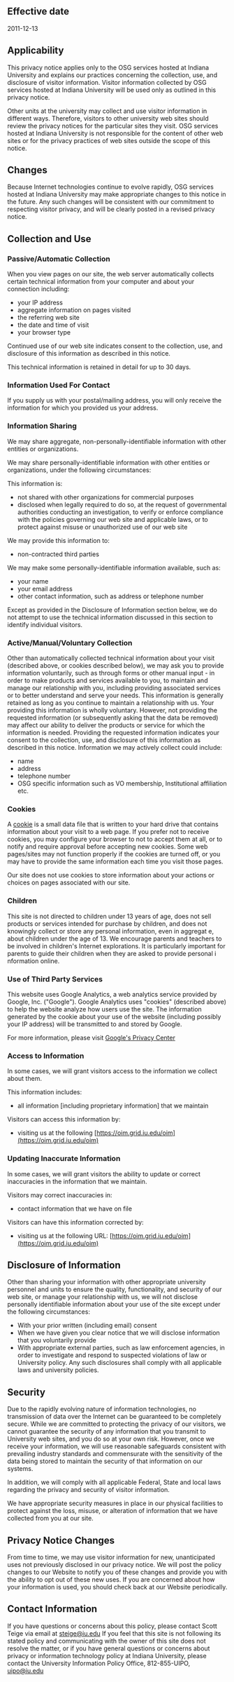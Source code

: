 
## Effective date
2011-12-13

## Applicability
This privacy notice applies only to the OSG services hosted at Indiana University and explains our practices concerning the collection, use, and disclosure of visitor information. Visitor information collected by OSG services hosted at Indiana University will be used only as outlined in this privacy notice.

Other units at the university may collect and use visitor information in different ways. Therefore, visitors to other university web sites should review the privacy notices for the particular sites they visit. OSG services hosted at Indiana University is not responsible for the content of other web sites or for the privacy practices of web sites outside the scope of this notice.

## Changes
Because Internet technologies continue to evolve rapidly, OSG services hosted at Indiana University may make appropriate changes to this notice in the future. Any such changes will be consistent with our commitment to respecting visitor privacy, and will be clearly posted in a revised privacy notice.

## Collection and Use

### Passive/Automatic Collection

When you view pages on our site, the web server automatically collects certain technical information from your computer and about your connection including:
   * your IP address
   * aggregate information on pages visited
   * the referring web site
   * the date and time of visit
   * your browser type

Continued use of our web site indicates consent to the collection, use, and disclosure of this information as described in this notice.

This technical information is retained in detail for up to 30 days.
### Information Used For Contact

If you supply us with your postal/mailing address, you will only receive the information for which you provided us your address.

### Information Sharing

We may share aggregate, non-personally-identifiable information with other entities or organizations.

We may share personally-identifiable information with other entities or organizations, under the following circumstances:

This information is:
   * not shared with other organizations for commercial purposes
   * disclosed when legally required to do so, at the request of governmental authorities conducting an investigation, to verify or enforce compliance with the policies governing our web site and applicable laws, or to protect against misuse or unauthorized use of our web site

We may provide this information to:
   * non-contracted third parties

We may make some personally-identifiable information available, such as:

   * your name
   * your email address
   * other contact information, such as address or telephone number

Except as provided in the Disclosure of Information section below, we do not attempt to use the technical information discussed in this section to identify individual visitors.

### Active/Manual/Voluntary Collection

Other than automatically collected technical information about your visit (described above, or cookies described below), we may ask you to provide information voluntarily, such as through forms or other manual input - in order to make products and services available to you, to maintain and manage our relationship with you, including providing associated services or to better understand and serve your needs. This information is generally retained as long as you continue to maintain a relationship with us. Your providing this information is wholly voluntary. However, not providing the requested information (or subsequently asking that the data be
removed) may affect our ability to deliver the products or service for which the information is needed. Providing the requested information indicates your consent to the collection, use, and disclosure of this information as described in this notice. Information we may actively collect could include:

   * name
   * address
   * telephone number
   * OSG specific information such as VO membership, Institutional affiliation etc.

### Cookies
A [cookie](https://kb.iu.edu/data/agwm.html) is a small data file that is written to your hard drive that contains information about your visit to a web page. If you prefer not to receive cookies, you may configure your browser to not to accept them at all, or to notify and require approval before accepting new cookies. Some web pages/sites may not function properly if the cookies are turned off, or you may have to provide the same information each time you visit those pages.

Our site does not use cookies to store information about your actions or choices on pages associated with our site.

### Children
This site is not directed to children under 13 years of age, does not sell products or services intended for purchase by children, and does not knowingly collect or store any personal information, even in aggregat e, about children under the age of 13. We encourage parents and teachers to be involved in children's Internet explorations. It is particularly important for parents to guide their children when they are asked to provide personal i nformation online.

### Use of Third Party Services
This website uses Google Analytics, a web analytics service provided by Google, Inc. ("Google"). Google Analytics uses "cookies" (described above) to help the website analyze how users use the site. The information generated by the cookie about your use of the website (including possibly your IP address) will be transmitted to and stored by Google.

For more information, please visit [Google's Privacy Center](http://www.google.com/privacy)

### Access to Information
In some cases, we will grant visitors access to the information we collect about them.

This information includes:
   * all information [including proprietary information] that we maintain


Visitors can access this information by:
   * visiting us at the following [https://oim.grid.iu.edu/oim](https://oim.grid.iu.edu/oim)

### Updating Inaccurate Information

In some cases, we will grant visitors the ability to update or correct inaccuracies in the information that we maintain.

Visitors may correct inaccuracies in:
   * contact information that we have on file

Visitors can have this information corrected by:
   * visiting us at the following URL: [https://oim.grid.iu.edu/oim](https://oim.grid.iu.edu/oim)

## Disclosure of Information

Other than sharing your information with other appropriate university personnel and units to ensure the quality, functionality, and security of our web site, or manage your relationship with us, we will not disclose personally identifiable information about your use of the site except under the following circumstances:
   * With your prior written (including email) consent
   * When we have given you clear notice that we will disclose information that you voluntarily provide
   * With appropriate external parties, such as law enforcement agencies, in order to investigate and respond to suspected violations of law or University policy. Any such disclosures shall comply with all applicable laws and university policies.

## Security

Due to the rapidly evolving nature of information technologies, no transmission of data over the Internet can be guaranteed to be completely secure. While we are committed to protecting the privacy of our visitors, we cannot guarantee the security of any information that you transmit to University web sites, and you do so at your own risk. However, once we receive your information, we will use reasonable safeguards consistent with prevailing industry standards and commensurate with the sensitivity of the data being stored to maintain the security of that information on our systems.

In addition, we will comply with all applicable Federal, State and local laws regarding the privacy and security of visitor information.

We have appropriate security measures in place in our physical facilities to protect against the loss, misuse, or alteration of information that we have collected from you at our site.

## Privacy Notice Changes

From time to time, we may use visitor information for new, unanticipated uses not previously disclosed in our privacy notice.
We will post the policy changes to our Website to notify you of these changes and provide you with the ability to opt out of these new uses. If you are concerned about how your information is used, you should check back at our Website periodically.

## Contact Information

If you have questions or concerns about this policy, please contact Scott Teige via email at steige@iu.edu
If you feel that this site is not following its stated policy and communicating with the owner of this site does not resolve the matter, or if you have general questions or concerns about privacy or information technology policy at Indiana University, please contact the University Information Policy Office, 812-855-UIPO, uipo@iu.edu
